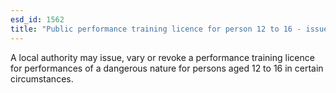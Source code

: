 ```yaml
---
esd_id: 1562
title: "Public performance training licence for person 12 to 16 - issue, variation or revocation"
---
```


A local authority may issue, vary or revoke a performance training licence for performances of a dangerous nature for persons aged 12 to 16 in certain circumstances.

